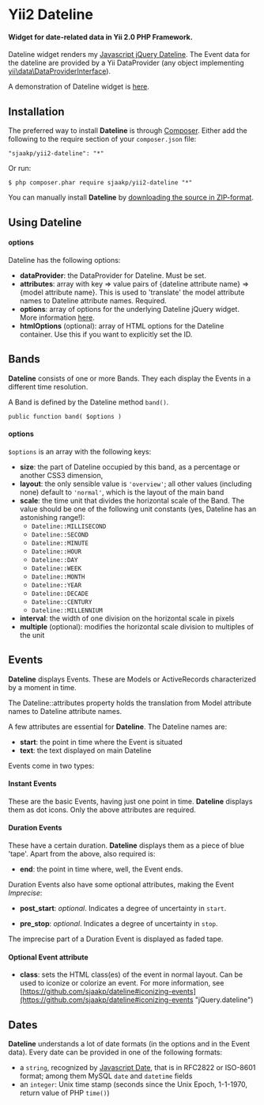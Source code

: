Yii2 Dateline
=============

#### Widget for date-related data in Yii 2.0 PHP Framework. ####

Dateline widget renders my [Javascript jQuery Dateline](https://github.com/sjaakp/dateline). The Event data for the dateline are provided by a Yii DataProvider (any object implementing [yii\data\DataProviderInterface](http://www.yiiframework.com/doc-2.0/yii-data-dataproviderinterface.html)).

A demonstration of Dateline widget is [here](http://www.sjaakpriester.nl/software/dateline2).

## Installation ##

The preferred way to install **Dateline** is through [Composer](https://getcomposer.org/). Either add the following to the require section of your `composer.json` file:

`"sjaakp/yii2-dateline": "*"` 

Or run:

`$ php composer.phar require sjaakp/yii2-dateline "*"` 

You can manually install **Dateline** by [downloading the source in ZIP-format](https://github.com/sjaakp/yii2-dateline/archive/master.zip).

## Using Dateline ##


#### options ####

Dateline has the following options:

- **dataProvider**: the DataProvider for Dateline. Must be set.
- **attributes**: array with key => value pairs of {dateline attribute name} => {model attribute name}. This is used to 'translate' the model attribute names to Dateline attribute names. Required.
- **options**: array of options for the underlying Dateline jQuery widget. More information [here](https://github.com/sjaakp/dateline#cursor "GitHub").
- **htmlOptions** (optional): array of HTML options for the Dateline container. Use this if you want to explicitly set the ID. 

## Bands ##

**Dateline** consists of one or more Bands. They each display the Events in a different time resolution.

A Band is defined by the Dateline method `band()`.

    public function band( $options )

#### options ####

`$options` is an array with the following keys:

- **size**: the part of Dateline occupied by this band, as a percentage or another CSS3 dimension,
- **layout**: the only sensible value is `'overview'`; all other values (including none) default to `'normal'`, which is the layout of the main band
- **scale**: the time unit that divides the horizontal scale of the Band. The value should be one of the following unit constants (yes, Dateline has an astonishing range!):
	- `Dateline::MILLISECOND`
	- `Dateline::SECOND`
	- `Dateline::MINUTE`
	- `Dateline::HOUR`
	- `Dateline::DAY`
	- `Dateline::WEEK`
	- `Dateline::MONTH`
	- `Dateline::YEAR`
	- `Dateline::DECADE`
	- `Dateline::CENTURY`
	- `Dateline::MILLENNIUM`
- **interval**: the width of one division on the horizontal scale in pixels
- **multiple** (optional): modifies the horizontal scale division to multiples of the unit 

## Events ##

**Dateline** displays Events. These are Models or ActiveRecords characterized by a moment in time.

The Dateline::attributes property holds the translation from Model attribute names to Dateline attribute names.
  
A few attributes are essential for **Dateline**. The Dateline names are:

- **start**: the point in time where the Event is situated
- **text**: the text displayed on main Dateline

Events come in two types:

#### Instant Events ####

These are the basic Events, having just one point in time. **Dateline** displays them as dot icons. Only the above attributes are required.

#### Duration Events ####

These have a certain duration. **Dateline** displays them as a piece of blue 'tape'. Apart from the above, also required is:

- **end**: the point in time where, well, the Event ends.
   
Duration Events also have some optional attributes, making the Event *Imprecise*:

- **post_start**: *optional*. Indicates a degree of uncertainty in `start`.

- **pre_stop**: *optional*. Indicates a degree of uncertainty in `stop`.

The imprecise part of a Duration Event is displayed as faded tape.

#### Optional Event attribute ####

- **class**: sets the HTML class(es) of the event in normal layout. Can be used to iconize or colorize an event. For more information, see [https://github.com/sjaakp/dateline#iconizing-events](https://github.com/sjaakp/dateline#iconizing-events "jQuery.dateline")

## Dates ##

**Dateline** understands a lot of date formats (in the options and in the Event data). Every date can be provided in one of the following formats:

- a `string`, recognized by [Javascript Date](https://developer.mozilla.org/en-US/docs/Web/JavaScript/Reference/Global_Objects/Date), that is in RFC2822 or ISO-8601 format; among them MySQL `date` and `datetime` fields
- an `integer`: Unix time stamp (seconds since the Unix Epoch, 1-1-1970, return value of PHP `time()`)
